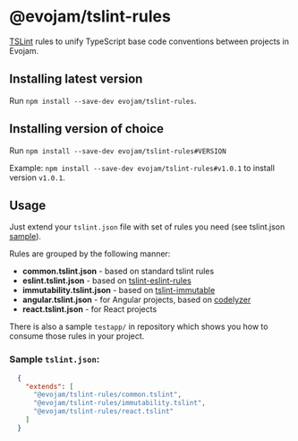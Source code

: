 # @evojam/tslint-rules

[TSLint](https://palantir.github.io/tslint/) rules to unify TypeScript base code conventions between projects in Evojam.

## Installing latest version

Run `npm install --save-dev evojam/tslint-rules`.

## Installing version of choice

Run `npm install --save-dev evojam/tslint-rules#VERSION`

Example: `npm install --save-dev evojam/tslint-rules#v1.0.1` to install version `v1.0.1`.

## Usage

Just extend your `tslint.json` file with set of rules you need (see tslint.json [sample](#head1234)).

Rules are grouped by the following manner:
* **common.tslint.json** - based on standard tslint rules
* **eslint.tslint.json** - based on [tslint-eslint-rules](https://github.com/buzinas/tslint-eslint-rules)
* **immutability.tslint.json** - based on [tslint-immutable](https://github.com/jonaskello/tslint-immutable)
* **angular.tslint.json** - for Angular projects, based on [codelyzer](https://github.com/mgechev/codelyzer)
* **react.tslint.json** - for React projects

There is also a sample `testapp/` in repository which shows you how to consume those rules in your project.

### <a name="sample"></a>Sample `tslint.json`:

```json
  {
    "extends": [
      "@evojam/tslint-rules/common.tslint",
      "@evojam/tslint-rules/immutability.tslint",
      "@evojam/tslint-rules/react.tslint"
    ]
  }
```
